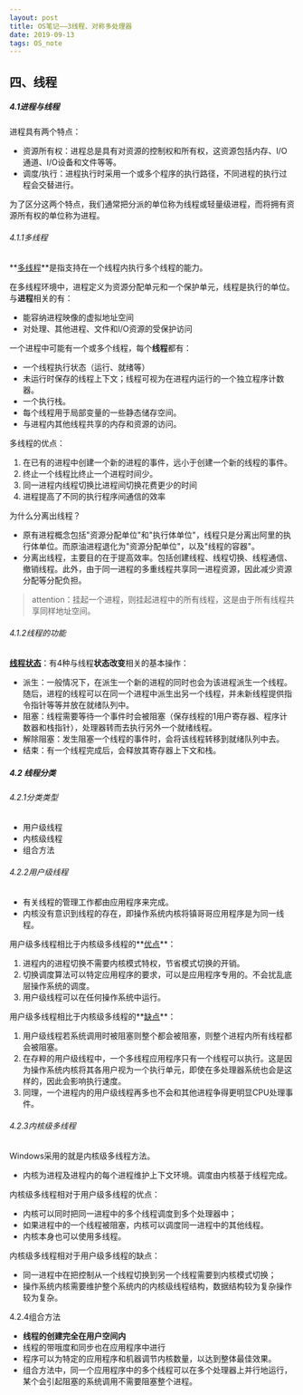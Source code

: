 ```yaml
---
layout: post
title: OS笔记——3线程、对称多处理器
date: 2019-09-13
tags: OS_note
---
```


## 四、线程

##### 4.1进程与线程

进程具有两个特点：

+ 资源所有权：进程总是具有对资源的控制权和所有权，这资源包括内存、I/O通道、I/O设备和文件等等。
+ 调度/执行：进程执行时采用一个或多个程序的执行路径，不同进程的执行过程会交替进行。

为了区分这两个特点，我们通常把分派的单位称为线程或轻量级进程，而将拥有资源所有权的单位称为进程。

###### 4.1.1多线程

**<u>多线程</u>**是指支持在一个线程内执行多个线程的能力。

在多线程环境中，进程定义为资源分配单元和一个保护单元，线程是执行的单位。与**进程**相关的有：

+ 能容纳进程映像的虚拟地址空间
+ 对处理、其他进程、文件和I/O资源的受保护访问

一个进程中可能有一个或多个线程，每个**线程**都有：

+ 一个线程执行状态（运行、就绪等）
+ 未运行时保存的线程上下文；线程可视为在进程内运行的一个独立程序计数器。
+ 一个执行栈。
+ 每个线程用于局部变量的一些静态储存空间。
+ 与进程内其他线程共享的内存和资源的访问。

多线程的优点：

1. 在已有的进程中创建一个新的进程的事件，远小于创建一个新的线程的事件。
2. 终止一个线程比终止一个进程时间少。
3. 同一进程内线程切换比进程间切换花费更少的时间
4. 进程提高了不同的执行程序间通信的效率

为什么分离出线程？

+ 原有进程概念包括"资源分配单位"和"执行体单位"，线程只是分离出阿里的执行体单位。而原油进程退化为"资源分配单位"，以及"线程的容器"。
+ 分离出线程，主要目的在于提高效率。包括创建线程、线程切换、线程通信、撤销线程。此外，由于同一进程的多重线程共享同一进程资源，因此减少资源分配等分配负担。

> attention：挂起一个进程，则挂起进程中的所有线程，这是由于所有线程共享同样地址空间。

###### 4.1.2线程的功能

<u>**线程状态**</u>：有4种与线程**状态改变**相关的基本操作：

+ 派生：一般情况下，在派生一个新的进程的同时也会为该进程派生一个线程。随后，进程的线程可以在同一个进程中派生出另一个线程，并未新线程提供指令指针等等并放在就绪队列中。
+ 阻塞：线程需要等待一个事件时会被阻塞（保存线程的1用户寄存器、程序计数器和栈指针），处理器转而去执行另外一个就绪线程。
+ 解除阻塞：发生阻塞一个线程的事件时，会将该线程转移到就绪队列中去。
+ 结束：有一个线程完成后，会释放其寄存器上下文和栈。

##### 4.2 线程分类

###### 4.2.1分类类型

+ 用户级线程
+ 内核级线程
+ 组合方法

###### 4.2.2用户级线程

+ 有关线程的管理工作都由应用程序来完成。
+ 内核没有意识到线程的存在，即操作系统内核将镇哥哥应用程序是为同一线程。

用户级多线程相比于内核级多线程的**<u>优点</u>**：

1. 进程内的进程切换不需要内核模式特权，节省模式切换的开销。
2. 切换调度算法可以特定应用程序的要求，可以是应用程序专用的。不会扰乱底层操作系统的调度。
3. 用户级线程可以在任何操作系统中运行。

用户级多线程相比于内核级多线程的**<u>缺点</u>**：

1. 用户级线程若系统调用时被阻塞则整个都会被阻塞，则整个进程内所有线程都会被阻塞。
2. 在存粹的用户级线程中，一个多线程应用程序只有一个线程可以执行。这是因为操作系统内核将其各用户视为一个执行单元，即使在多处理器系统也会是这样的，因此会影响执行速度。
3. 同理，一个进程内的用户级线程再多也不会和其他进程争得更明显CPU处理事件。

###### 4.2.3内核级多线程

Windows采用的就是内核级多线程方法。

+ 内核为进程及进程内的每个进程维护上下文环境。调度由内核基于线程完成。

内核级多线程相对于用户级多线程的优点：

+ 内核可以同时把同一进程中的多个线程调度到多个处理器中；
+ 如果进程中的一个线程被阻塞，内核可以调度同一进程中的其他线程。
+ 内核本身也可以使用多线程。

内核级多线程相对于用户级多线程的缺点：

+ 同一进程中在把控制从一个线程切换到另一个线程需要到内核模式切换；
+ 操作系统内核需要维护整个系统内的内核级线程结构，数据结构较为复杂操作较为复杂。

4.2.4组合方法

+ **线程的创建完全在用户空间内**
+ 线程的带哦度和同步也在应用程序中进行
+ 程序可以为特定的应用程序和机器调节内核数量，以达到整体最佳效果。
+ 组合方法中，同一个应用程序中的多个线程可以在多个处理器上并行地运行，某个会引起阻塞的系统调用不需要阻塞整个进程。

